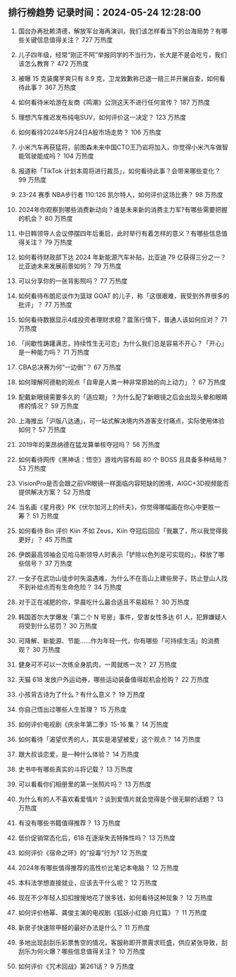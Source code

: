
## 排行榜趋势 记录时间：2024-05-24 12:28:00
  
  1. 国台办再批赖清德，解放军台海再演训，我们该怎样看当下的台海局势？有哪些关键信息值得关注？ 727 万热度
    
  2. 儿子四年级，经常“刚正不阿”举报同学的不当行为，长大是不是会吃亏，我们该怎么教育？ 472 万热度
    
  3. 被曝 15 克装魔芋爽只有 8.9 克，卫龙致歉称已退一赔三并开展自查，如何看待此事？ 367 万热度
    
  4. 如何看待米哈游在友商《鸣潮》公测这天不进行任何宣传？ 187 万热度
    
  5. 理想汽车推迟发布纯电SUV，如何评价这一决定？ 123 万热度
    
  6. 如何看待2024年5月24日A股市场走势？ 106 万热度
    
  7. 小米汽车再获猛将，前图森未来中国CTO王乃岩将加入，你觉得小米汽车做智能驾驶能成吗？ 104 万热度
    
  8. 报道称「TikTok 计划本周将进行裁员」，如何看待此事？会带来哪些变化？ 99 万热度
    
  9. 23-24 赛季 NBA步行者 110:126 凯尔特人，如何评价这场比赛？ 98 万热度
    
  10. 2024年你观察到哪些消费新动向？谁是未来新的消费主力军?有哪些需要把握的机会？ 80 万热度
    
  11. 中日韩领导人会议停摆四年后重启，此时举行有着怎样的意义？有哪些信息值得关注？ 79 万热度
    
  12. 如何看待财政部下达 2024 年新能源汽车补贴，比亚迪 79 亿获得三分之一？比亚迪未来发展前景如何？ 79 万热度
    
  13. 可以分享你的一张背影照吗？ 77 万热度
    
  14. 如何看待布朗尼谈作为篮球 GOAT 的儿子，称「这很艰难，我受到外界很多的批评」？ 77 万热度
    
  15. 如何看待数据显示4成投资者理财求稳？震荡行情下，普通人该如何应对？ 71 万热度
    
  16. 「间歇性踌躇满志，持续性生无可恋」为什么我们总是容易不开心？「开心」是一种能力吗？ 71 万热度
    
  17. CBA总决赛为何“一边倒”？ 67 万热度
    
  18. 如何理解阿德勒的观点「自卑是人类一种非常原始的向上动力」？ 67 万热度
    
  19. 配戴新眼镜需要多久的「适应期」？为什么配了新眼镜之后会出现头晕和眼睛疼的情况？ 59 万热度
    
  20. 上海推出「沪版八达通」，可一站式解决境内外游客支付痛点，实际使用体验如何？ 57 万热度
    
  21. 2019年的莱昂纳德在猛龙算单核夺冠吗？ 56 万热度
    
  22. 如何看待网传《黑神话：悟空》游戏内容有超 80 个 BOSS 且具备多种结局？ 53 万热度
    
  23. VisionPro是否会跟之前VR眼镜一样面临内容短缺的困境，AIGC+3D视频能否提供解决方案？ 52 万热度
    
  24. 当名画《星月夜》PK《伏尔加河上的纤夫》，你觉得哪幅画在你心中更胜一筹？ 51 万热度
    
  25. 如何看待 Bin 评价 Kiin 不如 Zeus，Kiin 夺冠后回应「我赢了，所以我觉得我更好」？ 45 万热度
    
  26. 伊朗最高领袖会见哈马斯领导人时表示「铲除以色列是可实现的」，释放了哪些信号？ 37 万热度
    
  27. 一女子在武功山徒步时失温遇难，为什么不在高山上建些房子，防止登山人找不到补给点而有生命危险？ 34 万热度
    
  28. 对于正在减肥的你，早晨吃什么最合适且不易超标？ 30 万热度
    
  29. 韩国首尔大学爆发「第二个 N 号房」事件，受害女性多达 61 人，犯罪嫌疑人将受到什么惩罚？ 30 万热度
    
  30. 可降解、新能源、节能……作为年轻一代，你有哪些「可持续生活」的消费观？ 30 万热度
    
  31. 健身可不可以一次练全身肌肉，一周就练一次？ 27 万热度
    
  32. 天猫 618 发放户外运动券，哪些运动装备值得趁机会抢购？ 22 万热度
    
  33. 小孩背古诗为了什么？有什么意义？ 19 万热度
    
  34. 你自己悟出过哪些人生哲理？ 15 万热度
    
  35. 如何评价电视剧《庆余年第二季》15-16 集？ 14 万热度
    
  36. 如何看待「渴望优秀的人，其实是渴望被爱」这个观点？ 14 万热度
    
  37. 跟大叔谈恋爱，是一种什么体验？ 14 万热度
    
  38. 史书中有哪些真实的斗将记载？ 13 万热度
    
  39. 可以看看你们相册里的第一张照片吗？ 13 万热度
    
  40. 为什么有的人不喜欢看爱情片？谈到爱情片就会觉得是个很无聊的话题？ 13 万热度
    
  41. 有没有哪些书籍值得推荐？ 13 万热度
    
  42. 低价促销常态化后，618 在逐渐失去特殊性吗？ 13 万热度
    
  43. 如何评价《宿命之环》的“投毒”行为? 12 万热度
    
  44. 2024年有哪些值得推荐的高性价比笔记本电脑？ 12 万热度
    
  45. 本科法学想直接就业，应该去干什么呢？ 12 万热度
    
  46. 现在不少年轻人扣扣搜搜地花了很多钱，如何看待这种现象？ 12 万热度
    
  47. 如何评价杨幂、龚俊主演的电视剧《狐妖小红娘·月红篇》？ 11 万热度
    
  48. 新房子快速除甲醛的最好办法是什么？ 11 万热度
    
  49. 多地出现刮刮乐彩票售空的情况，客服称即开票需求旺盛，供应紧张导致，刮刮乐为何火爆？哪些信息值得关注？ 10 万热度
    
  50. 如何评价《咒术回战》第261话？ 9 万热度
    